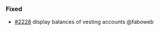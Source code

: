 ### Fixed

- [\#2228](https://github.com/cosmos/voyager/issues/2228) display balances of vesting accounts @faboweb